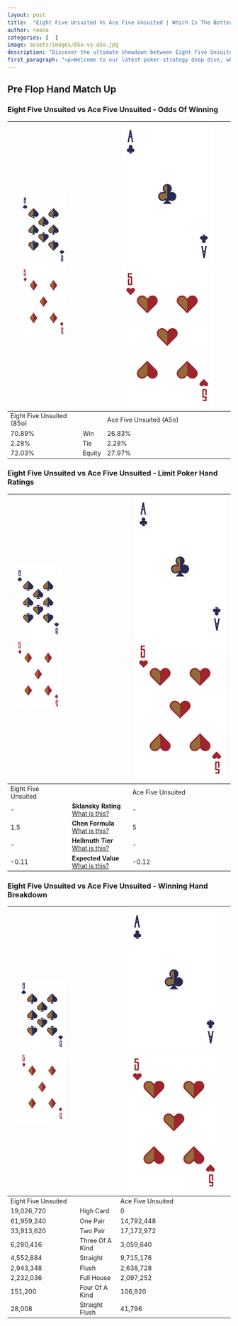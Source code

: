 ```yaml
---
layout: post
title:  "Eight Five Unsuited Vs Ace Five Unsuited | Which Is The Better Hand In Poker? A Complete Guide"
author: reece
categories: [  ]
image: assets/images/85o-vs-a5o.jpg
description: "Discover the ultimate showdown between Eight Five Unsuited and Ace Five Unsuited in poker! Uncover the odds, strategies, and scenarios where one hand triumphs over the other. Get ready to up your poker game with this thrilling analysis."
first_paragraph: "<p>Welcome to our latest poker strategy deep dive, where we're pitting two distinct hands against each other in a high-stakes showdown: Eight Five Unsuited vs Ace Five Unsuited.</p><p>In the dynamic world of poker, every decision counts, and knowing which hand holds the upper hand is key to your success at the table.</p><p>In this article, we'll dissect these two hands, explore the scenarios where one dominates the other, and equip you with the knowledge to make strategic choices that can tip the odds in your favor.</p><p>Get ready to unravel the intriguing dynamics of these poker hands and elevate your game to new heights.</p>"
---
```




[comment]: # (sp0)

## Pre Flop Hand Match Up

<div class="table hand-ratings" markdown="1"> 



### Eight Five Unsuited vs Ace Five Unsuited - Odds Of Winning


    
| ![image info](assets/images/hand1/8.png) ![image info](assets/images/hand1/5o.png) |  | ![image info](assets/images/hand2/A.png) ![image info](assets/images/hand2/5o.png) |
| -------- | -------- | -------- |
| Eight Five Unsuited (85o) |  | Ace Five Unsuited (A5o) |
| 70.89% | Win | 26.83% |
| 2.28% | Tie | 2.28% |
| 72.03% | Equity | 27.97% |




[comment]: # (sp1)



### Eight Five Unsuited vs Ace Five Unsuited - Limit Poker Hand Ratings


    
| ![image info](assets/images/hand1/8.png) ![image info](assets/images/hand1/5o.png) |  | ![image info](assets/images/hand2/A.png) ![image info](assets/images/hand2/5o.png) |
| -------- | -------- | -------- |
| Eight Five Unsuited |  | Ace Five Unsuited |
| - | **Sklansky Rating** [What is this?](/sklansky-rating-explained) | - |
| 1.5 | **Chen Formula** [What is this?](/chen-formula-explained) | 5 |
| - | **Hellmuth Tier** [What is this?](/Hellmuth-tier-explained) | - |
| -0.11 | **Expected Value** [What is this?](/expected-value-explained) | -0.12 |




[comment]: # (sp2)



### Eight Five Unsuited vs Ace Five Unsuited - Winning Hand Breakdown


    
| ![image info](assets/images/hand1/8.png) ![image info](assets/images/hand1/5o.png) |  | ![image info](assets/images/hand2/A.png) ![image info](assets/images/hand2/5o.png) |
| -------- | -------- | -------- |
| Eight Five Unsuited |  | Ace Five Unsuited |
| 19,026,720 | High Card | 0 |
| 61,959,240 | One Pair | 14,792,448 |
| 33,913,620 | Two Pair | 17,172,972 |
| 6,280,416 | Three Of A Kind | 3,059,640 |
| 4,552,884 | Straight | 9,715,176 |
| 2,943,348 | Flush | 2,638,728 |
| 2,232,036 | Full House | 2,097,252 |
| 151,200 | Four Of A Kind | 106,920 |
| 28,008 | Straight Flush | 41,796 |




[comment]: # (sp3)



</div>

[comment]: # (sp4)



[comment]: # (sp5)

